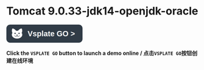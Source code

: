 # Tomcat 9.0.33-jdk14-openjdk-oracle

<a href="https://www.vsplate.com/?docker-compose=https://github.com/vsplate/dcenvs/tomcat/9.0.33-jdk14-openjdk-oracle"><img alt="VSPLATE GO" src="https://raw.githubusercontent.com/vsplate/images/master/vsgo_btn.png" width="200px"></a>

**Click the `VSPLATE GO` button to launch a demo online / 点击`VSPLATE GO`按钮创建在线环境**